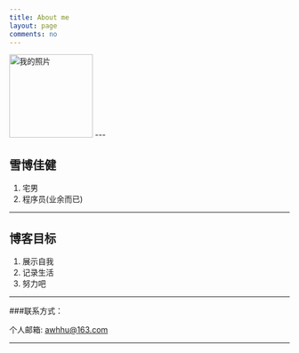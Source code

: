 ```yaml
---
title: About me
layout: page
comments: no
---
```

<img src="http://c.hiphotos.bdimg.com/album/s%3D550%3Bq%3D90%3Bc%3Dxiangce%2C100%2C100/sign=94eb27adaf6eddc422e7b4fe09e0c7c0/1ad5ad6eddc451da1bd405a3b4fd5266d0163253.jpg?referer=71db8b3d41a98226e1d61e177e32&x=.jpg" alt="我的照片" title="头像" width=150/>
---

## 雪博佳健
1. 宅男
2. 程序员(业余而已)

---
## 博客目标

1. 展示自我
2. 记录生活
3. 努力吧

----

###联系方式：        

个人邮箱: [awhhu@163.com](mailto:awhhu@163.com)

----


